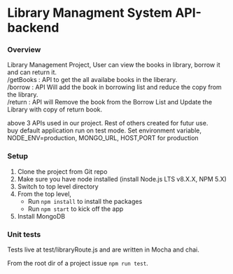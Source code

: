 # Library Managment System API-backend

### Overview
Library Management Project, User can view the books in library, borrow it and can return it.</br>
/getBooks : API to get the all availabe books in the liberary.</br>
/borrow : API Will add the book in borrowing list and reduce the copy from the library.</br>
/return : API will Remove the book from the Borrow List and Update the Library with copy of return book.</br>

above 3 APIs used in our project. Rest of others created for futur use.</br>
buy default application run on test mode. Set environment variable, NODE_ENV=production, MONGO_URL, HOST,PORT for production

### Setup
1. Clone the project from Git repo
2. Make sure you have node installed (install Node.js LTS v8.X.X, NPM 5.X)
3. Switch to top level directory
4. From the top level, 
    * Run `npm install` to install the packages
    * Run `npm start` to kick off the app
5. Install MongoDB

### Unit tests
Tests live at test/libraryRoute.js and are written in Mocha and chai.

 From the root dir of a project issue `npm run test`.